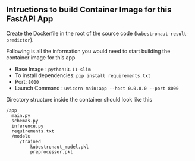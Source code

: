 ## Intructions to build Container Image for this FastAPI App 

Create the Dockerfile in the root of the source code (`kubestronaut-result-predictor`). 

Following is all the information you would need to start building the container image for this app 


  * Base Image : `python:3.11-slim`
  * To install dependencies: `pip install requirements.txt`
  * Port: `8000`
  * Launch Command : `uvicorn main:app --host 0.0.0.0 --port 8000`

Directory structure inside the container should look like this 

```
/app
  main.py
  schemas.py
  inference.py
  requirements.txt
  /models
     /trained
         kubestronaut_model.pkl
         preprocessor.pkl
```

